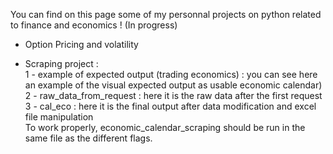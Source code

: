 You can find on this page some of my personnal projects on python related to finance and economics ! (In progress)

- Option Pricing and volatility

- Scraping project :   
    1 - example of expected output (trading economics) :  you can see here an example of the visual expected output as usable economic calendar)   
    2 - raw_data_from_request : here it is the raw data after the first request   
    3 - cal_eco : here it is the final output after data modification and excel file manipulation   
To work properly, economic_calendar_scraping should be run in the same file as the different flags.   
